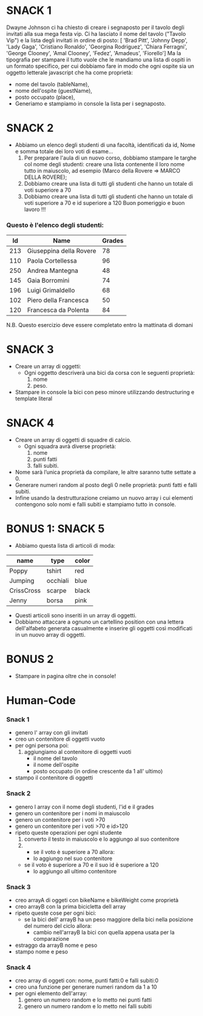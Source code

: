# SNACK 1
Dwayne Johnson ci ha chiesto di creare i segnaposto per il tavolo degli invitati alla sua mega festa vip.
Ci ha lasciato il nome del tavolo ("Tavolo Vip") e la lista degli invitati in ordine di posto:
[ 'Brad Pitt', 'Johnny Depp', 'Lady Gaga', 'Cristiano Ronaldo', 'Georgina Rodriguez', 'Chiara Ferragni',  'George Clooney', 'Amal Clooney', 'Fedez', 'Amadeus', 'Fiorello']
Ma  la tipografia per stampare il tutto vuole che le mandiamo una lista di ospiti in un formato specifico, per cui dobbiamo fare in modo che ogni ospite sia un oggetto letterale javascript che ha come proprietà:
- nome del tavolo (tableName),
- nome dell'ospite (guestName),
- posto occupato (place),
- Generiamo e stampiamo in console la lista per i segnaposto.
# SNACK 2
- Abbiamo un elenco degli studenti di una facoltà, identificati da id, Nome e somma totale dei loro voti di esame...
    1. Per preparare l'aula di un nuovo corso, dobbiamo stampare le targhe col nome degli studenti: creare una lista contenente il loro nome tutto in   maiuscolo, ad esempio (Marco della Rovere => MARCO DELLA ROVERE);
    2. Dobbiamo creare una lista di tutti gli studenti che hanno un totale di voti superiore a 70
    3. Dobbiamo creare una lista di tutti gli studenti che hanno un totale di voti superiore a 70 e id superiore a 120
Buon pomeriggio e buon lavoro !!!
### Questo è l'elenco degli studenti:

| Id | Name |              Grades |
| --- | --- | --- |
| 213 | Giuseppina della Rovere | 78 |
| 110 | Paola Cortellessa |      96 |
| 250 | Andrea Mantegna |        48 |
| 145 | Gaia Borromini |         74 |
| 196 | Luigi Grimaldello |      68 |
| 102 | Piero della Francesca |  50 |
| 120 | Francesca da Polenta |   84 |

N.B.
Questo esercizio deve essere completato entro la mattinata di domani

# SNACK 3
- Creare un array di oggetti:
    - Ogni oggetto descriverà una bici da corsa con le seguenti proprietà: 
        1. nome 
        2. peso.
- Stampare in console la bici con peso minore utilizzando destructuring e template literal
# SNACK 4
- Creare un array di oggetti di squadre di calcio.
    - Ogni squadra avrà diverse proprietà: 
        1. nome 
        2. punti fatti 
        3. falli subiti.
- Nome sarà l’unica proprietà da compilare, le altre saranno tutte settate a 0.
- Generare numeri random al posto degli 0 nelle proprietà: punti fatti e falli subiti.
- Infine usando la destrutturazione creiamo un nuovo array i cui elementi contengono solo nomi e falli subiti e stampiamo tutto in console.
# BONUS 1: SNACK 5
- Abbiamo questa lista di articoli di moda:

| name |        type |     color |
| --- | --- | --- |
| Poppy |      tshirt |   red |
| Jumping   |  occhiali | blue |
| CrissCross | scarpe |   black |
| Jenny |      borsa  |   pink |

- Questi articoli sono inseriti in un array di oggetti.
- Dobbiamo attaccare a ognuno un cartellino position con una lettera dell'alfabeto generata casualmente e inserire gli oggetti così modificati in un nuovo array di oggetti.
# BONUS 2
- Stampare in pagina oltre che in console!

# Human-Code

### Snack 1
- genero l' array con gli invitati
- creo un contenitore di oggetti vuoto
- per ogni persona poi:
    1. aggiungiamo al contenitore di oggetti vuoti
        - il nome del tavolo
        - il nome dell'ospite
        - posto occupato (in ordine crescente da 1 all' ultimo)
- stampo il contenitore di oggetti

### Snack 2
- genero l array con il nome degli studenti, l'id e il grades
- genero un contenitore per i nomi in maiuscolo
- genero un contenitore per i voti >70
- genero un contenitore per i voti >70 e id>120
- ripeto queste operazioni per ogni studente
    1. converto il testo in maiuscolo e lo aggiungo al suo contenitore
    2. - se il voto è superiore a 70 allora:
        - lo aggiungo nel suo contenitore
    - se il voto è superiore a 70 e il suo id è superiore a 120
        - lo aggiungo all ultimo contenitore
    
### Snack 3
- creo arrayA di oggeti con bikeName e bikeWeight come proprietà
- creo arrayB con la prima bicicletta dell array
- ripeto queste cose per ogni bici:
    - se la bici dell' arrayB ha un peso maggiore della bici nella posizione del numero del ciclo allora:
        - cambio nell'arrayB la bici con quella appena usata per la comparazione
- estraggo da arrayB nome e peso
- stampo nome e peso

### Snack 4
- creo array di oggeti con: nome, punti fatti:0 e falli subiti:0
- creo una funzione per generare numeri random da 1 a 10
- per ogni elemento dell'array:
    1. genero un numero random e lo metto nei punti fatti
    2. genero un numero random e lo metto nei falli subiti



